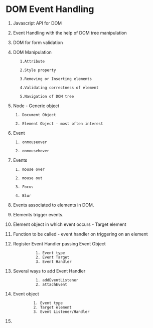 
# DOM Event Handling 

1. Javascript API for DOM

2. Event Handling with the help of DOM tree manipulation

3. DOM for form validation 

4. DOM Manipulation
  
          1.Attribute
      
          2.Style property
      
          3.Removing or Inserting elements
      
          4.Validating correctness of element
      
          5.Navigation of DOM tree
 
 6. Node - Generic object 
      
         1. Document Object
         
         2. Element Object - most often interest 
 
 7. Event 
  
         1. onmouseover
         
         2. onmousehover 
         
         
 8. Events 
      
         1. mouse over
         
         2. mouse out
         
         3. Focus
         
         4. Blur
 
 9. Events associated to elements in DOM.

10. Elements trigger events.
 
11. Element object in which event occurs - Target element

12. Function to be called - event handler on triggering on an element

13. Register Event Handler passing Event Object

                  1. Event type
                  2. Event Target
                  3. Event Handler

14. Several ways to add Event Handler 
                
                  1. addEventListener
                  2. attachEvent
   
15. Event object 
        
                 1. Event type
                 2. Target element
                 3. Event Listener/Handler
 
16. 
        

